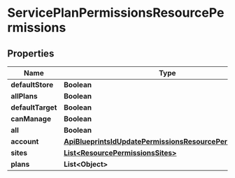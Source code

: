 

# ServicePlanPermissionsResourcePermissions

## Properties

Name | Type | Description | Notes
------------ | ------------- | ------------- | -------------
**defaultStore** | **Boolean** |  |  [optional]
**allPlans** | **Boolean** |  |  [optional]
**defaultTarget** | **Boolean** |  |  [optional]
**canManage** | **Boolean** |  |  [optional]
**all** | **Boolean** |  |  [optional]
**account** | [**ApiBlueprintsIdUpdatePermissionsResourcePermissionSites**](ApiBlueprintsIdUpdatePermissionsResourcePermissionSites.md) |  |  [optional]
**sites** | [**List&lt;ResourcePermissionsSites&gt;**](ResourcePermissionsSites.md) |  |  [optional]
**plans** | **List&lt;Object&gt;** |  |  [optional]




